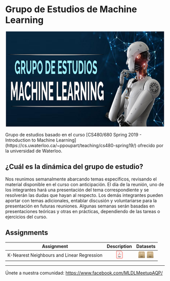 # Grupo de Estudios de Machine Learning

<a href="#">
 <p align="center">
  <img src="./imgs/ml_study_group.png"  class="center" width="500" height="300" >
</p> 
</a>
Grupo de estudios basado en el curso [CS480/680 Spring 2019 - Introduction to Machine Learning](https://cs.uwaterloo.ca/~ppoupart/teaching/cs480-spring19/) ofrecido por la universidad de Waterloo.

## ¿Cuál es la dinámica del grupo de estudio?

Nos reunimos semanalmente abarcando temas específicos, revisando el material disponible en el curso con anticipación. El día de la reunión, uno de los integrantes hará una presentación del tema correspondiente y se resolverán las dudas que hayan al respecto. Los demás integrantes pueden aportar con temas adicionales, entablar discusión y voluntariarse para la presentación en futuras reuniones. Algunas semanas serán basadas en presentaciones teóricas y otras en prácticas, dependiendo de las tareas o ejercicios del curso.

## Assignments

Assignment  | Description | Datasets |
------|:-:|:-:|
K-Nearest Neighbours and Linear Regression | [![](./imgs/icon_pdf.png)](./Assignments/Assignment%201/assignment1.pdf) | [![](./imgs/icon_zip.png)](https://github.com/MLDLMeetupAQP/ML-Study-Group/raw/master/Assignments/Assignment%201/knn-dataset.zip "K-NN") [![](./imgs/icon_zip.png)](https://github.com/MLDLMeetupAQP/ML-Study-Group/raw/master/Assignments/Assignment%201/regression-dataset.zip "Regression")
____
Únete a nuestra comunidad: https://www.facebook.com/MLDLMeetupAQP/
